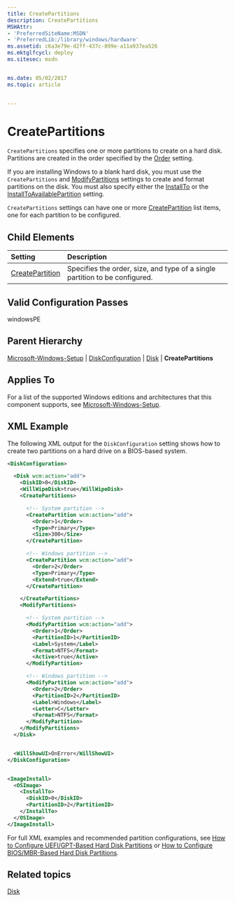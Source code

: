 ```yaml
---
title: CreatePartitions
description: CreatePartitions
MSHAttr:
- 'PreferredSiteName:MSDN'
- 'PreferredLib:/library/windows/hardware'
ms.assetid: c6a3e79e-d2ff-437c-899e-a11a937ea526
ms.mktglfcycl: deploy
ms.sitesec: msdn


ms.date: 05/02/2017
ms.topic: article


---
```

# CreatePartitions

`CreatePartitions` specifies one or more partitions to create on a hard disk. Partitions are created in the order specified by the [Order](microsoft-windows-setup-diskconfiguration-disk-createpartitions-createpartition-order.md) setting.

If you are installing Windows to a blank hard disk, you must use the `CreatePartitions` and [ModifyPartitions](microsoft-windows-setup-diskconfiguration-disk-modifypartitions.md) settings to create and format partitions on the disk. You must also specify either the [InstallTo](microsoft-windows-setup-imageinstall-osimage-installto.md) or the [InstallToAvailablePartition](microsoft-windows-setup-imageinstall-osimage-installtoavailablepartition.md) setting.

`CreatePartitions` settings can have one or more [CreatePartition](microsoft-windows-setup-diskconfiguration-disk-createpartitions-createpartition.md) list items, one for each partition to be configured.

## Child Elements

| Setting                 | Description                                                                           |
|:------------------------|:--------------------------------------------------------------------------------------|
| [CreatePartition](microsoft-windows-setup-diskconfiguration-disk-createpartitions-createpartition.md) | Specifies the order, size, and type of a single partition to be configured. |

## Valid Configuration Passes

windowsPE

## Parent Hierarchy

[Microsoft-Windows-Setup](microsoft-windows-setup.md) | [DiskConfiguration](microsoft-windows-setup-diskconfiguration.md) | [Disk](microsoft-windows-setup-diskconfiguration-disk.md) | **CreatePartitions**

## Applies To

For a list of the supported Windows editions and architectures that this component supports, see [Microsoft-Windows-Setup](microsoft-windows-setup.md).

## XML Example

The following XML output for the `DiskConfiguration` setting shows how to create two partitions on a hard drive on a BIOS-based system.

```XML
<DiskConfiguration>

  <Disk wcm:action="add">
    <DiskID>0</DiskID> 
    <WillWipeDisk>true</WillWipeDisk> 
    <CreatePartitions>

      <!-- System partition -->
      <CreatePartition wcm:action="add">
        <Order>1</Order> 
        <Type>Primary</Type> 
        <Size>300</Size> 
      </CreatePartition>

      <!-- Windows partition -->
      <CreatePartition wcm:action="add">
        <Order>2</Order> 
        <Type>Primary</Type> 
        <Extend>true</Extend> 
      </CreatePartition>

    </CreatePartitions>
    <ModifyPartitions>

      <!-- System partition -->
      <ModifyPartition wcm:action="add">
        <Order>1</Order> 
        <PartitionID>1</PartitionID> 
        <Label>System</Label> 
        <Format>NTFS</Format> 
        <Active>true</Active> 
      </ModifyPartition>

      <!-- Windows partition -->
      <ModifyPartition wcm:action="add">
        <Order>2</Order> 
        <PartitionID>2</PartitionID> 
        <Label>Windows</Label> 
        <Letter>C</Letter> 
        <Format>NTFS</Format> 
      </ModifyPartition>
    </ModifyPartitions>
  </Disk>


  <WillShowUI>OnError</WillShowUI> 
</DiskConfiguration>


<ImageInstall>
  <OSImage>
    <InstallTo>
      <DiskID>0</DiskID> 
      <PartitionID>2</PartitionID> 
    </InstallTo>
  </OSImage>
</ImageInstall>
```

For full XML examples and recommended partition configurations, see [How to Configure UEFI/GPT-Based Hard Disk Partitions](http://go.microsoft.com/fwlink/?LinkId=214261) or [How to Configure BIOS/MBR-Based Hard Disk Partitions](http://go.microsoft.com/fwlink/?LinkId=214260).

## Related topics

[Disk](microsoft-windows-setup-diskconfiguration-disk.md)
